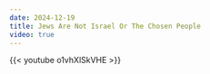 ```yaml
---
date: 2024-12-19
title: Jews Are Not Israel Or The Chosen People
video: true
---
```



{{< youtube o1vhXlSkVHE >}}
